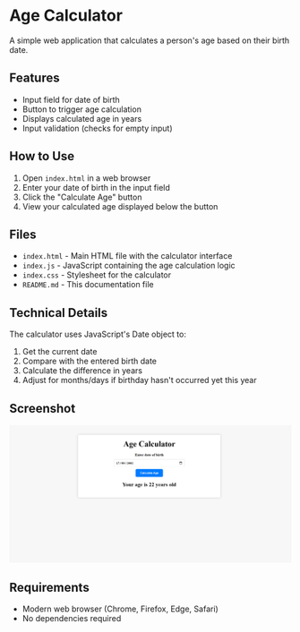 # Age Calculator

A simple web application that calculates a person's age based on their birth date.

## Features

- Input field for date of birth
- Button to trigger age calculation
- Displays calculated age in years
- Input validation (checks for empty input)

## How to Use

1. Open `index.html` in a web browser
2. Enter your date of birth in the input field
3. Click the "Calculate Age" button
4. View your calculated age displayed below the button

## Files

- `index.html` - Main HTML file with the calculator interface
- `index.js` - JavaScript containing the age calculation logic
- `index.css` - Stylesheet for the calculator
- `README.md` - This documentation file

## Technical Details

The calculator uses JavaScript's Date object to:

1. Get the current date
2. Compare with the entered birth date
3. Calculate the difference in years
4. Adjust for months/days if birthday hasn't occurred yet this year

## Screenshot

<img src="Screenshot .png" alt="Age Calculator Screenshot" width="600">

## Requirements

- Modern web browser (Chrome, Firefox, Edge, Safari)
- No dependencies required
